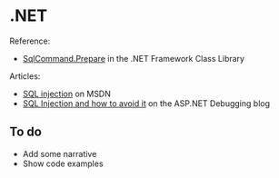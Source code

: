 .NET
====

Reference:

-    [SqlCommand.Prepare](http://msdn.microsoft.com/en-us/library/system.data.sqlclient.sqlcommand.prepare.aspx) in the .NET Framework Class Library

Articles:

-   [SQL injection](http://msdn.microsoft.com/en-us/library/ms161953.aspx) on MSDN
-   [SQL Injection and how to avoid it](http://blogs.msdn.com/tom/archive/2008/05/29/sql-injection-and-how-to-avoid-it.aspx) on the ASP.NET Debugging blog

To do
-----

-   Add some narrative
-   Show code examples
